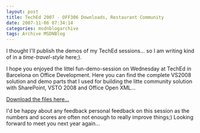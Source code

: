 ```yaml
---
layout: post
title: TechEd 2007 - OFF306 Downloads, Restaurant Community
date: 2007-11-06 07:34:14
categories: msdnblogarchive
tags: Archive MSDNBlog
---
```


I thought I'll publish the demos of my TechEd sessions... so I am writing kind of in a *time-travel-style* here;).

 I hope you enjoyed the littel fun-demo-session on Wednesday at TechEd in Barcelona on Office Development. Here you can find the complete VS2008 solution and demo parts that I used for building the litte community solution with SharePoint, VSTO 2008 and Office Open XML...

 [Download the files here...](http://mszcool.members.winisp.net/Demos/112007_TechEdDevelopers/OFF306_Demo.zip)

 I'd be happy about any feedback personal feedback on this session as the numbers and scores are often not enough to really improve things;) Looking forward to meet you next year again...


